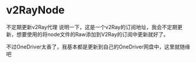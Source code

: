 # v2RayNode
不定期更新v2Ray代理
说明一下，这是一个v2Ray的订阅地址，我会不定期更新，想要使用的将node文件的Raw添加到V2Ray的订阅中更新就好了。

不过OneDriver太香了，我基本都是更新到自己的OneDriver网盘中，这里就随缘吧
